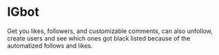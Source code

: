 # IGbot
Get you likes, followers, and customizable comments, can also unfollow, create users and see which ones got black listed because of the automatized follows and likes. 
